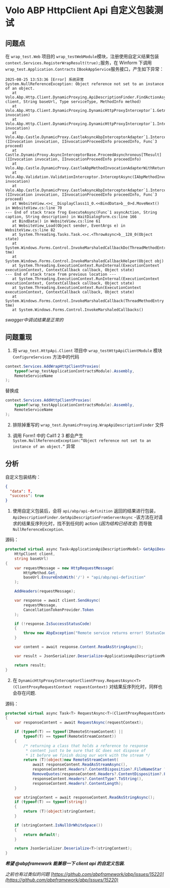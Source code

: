 ﻿# Volo ABP HttpClient Api 自定义包装测试

## 问题点

在 `wrap_test.Web` 项目的 `wrap_testWebModule`模块，注册使用自定义结果包装 `context.Services.RegisterWrapResult(true);`服务，在 Winform 下调用 `wrap_test.Application.Contracts` `IBookAppService`服务接口，产生如下异常：

```
2025-08-25 13:53:36 [Error] 系统异常
System.NullReferenceException: Object reference not set to an instance of an object.
   at Volo.Abp.Http.Client.DynamicProxying.ApiDescriptionFinder.FindActionAsync(HttpClient client, String baseUrl, Type serviceType, MethodInfo method)
   at Volo.Abp.Http.Client.DynamicProxying.DynamicHttpProxyInterceptor`1.GetActionApiDescriptionModel(IAbpMethodInvocation invocation)
   at Volo.Abp.Http.Client.DynamicProxying.DynamicHttpProxyInterceptor`1.InterceptAsync(IAbpMethodInvocation invocation)
   at Volo.Abp.Castle.DynamicProxy.CastleAsyncAbpInterceptorAdapter`1.InterceptAsync[TResult](IInvocation invocation, IInvocationProceedInfo proceedInfo, Func`3 proceed)
   at Castle.DynamicProxy.AsyncInterceptorBase.ProceedAsynchronous[TResult](IInvocation invocation, IInvocationProceedInfo proceedInfo)
   at Volo.Abp.Castle.DynamicProxy.CastleAbpMethodInvocationAdapterWithReturnValue`1.ProceedAsync()
   at Volo.Abp.Validation.ValidationInterceptor.InterceptAsync(IAbpMethodInvocation invocation)
   at Volo.Abp.Castle.DynamicProxy.CastleAsyncAbpInterceptorAdapter`1.InterceptAsync[TResult](IInvocation invocation, IInvocationProceedInfo proceedInfo, Func`3 proceed)
   at WebsiteView.<>c__DisplayClass11_0.<<BindData>b__0>d.MoveNext() in WebsiteView.cs:line 70
--- End of stack trace frog ExecuteAsync(Func`1 asyncAction, String caption, String description) in WaitDialogForm.cs:line 166
   at BindData() in WebsiteView.cs:line 61
   at WebsiteView_Load(Object sender, EventArgs e) in WebsiteView.cs:line 82
   at System.Threading.Tasks.Task.<>c.<ThrowAsync>b__128_0(Object state)
   at System.Windows.Forms.Control.InvokeMarshaledCallbackDo(ThreadMethodEntry tme)
   at System.Windows.Forms.Control.InvokeMarshaledCallbackHelper(Object obj)
   at System.Threading.ExecutionContext.RunInternal(ExecutionContext executionContext, ContextCallback callback, Object state)
--- End of stack trace from previous location ---
   at System.Threading.ExecutionContext.RunInternal(ExecutionContext executionContext, ContextCallback callback, Object state)
   at System.Threading.ExecutionContext.Run(ExecutionContext executionContext, ContextCallback callback, Object state)
   at System.Windows.Forms.Control.InvokeMarshaledCallback(ThreadMethodEntry tme)
   at System.Windows.Forms.Control.InvokeMarshaledCallbacks()

```

*swagger中调试结果是正常的*

## 问题重现

1. 将 `wrap_test.HttpApi.Client` 项目中 `wrap_testHttpApiClientModule` 模块 `ConfigureServices` 方法中的代码

```c#
context.Services.AddWrapHttpClientProxies(
    typeof(wrap_testApplicationContractsModule).Assembly,
    RemoteServiceName
);
```
替换成

```c#
context.Services.AddHttpClientProxies(
    typeof(wrap_testApplicationContractsModule).Assembly,
    RemoteServiceName
);
```

2. 排除掉重写的 `wrap_test.DynamicProxying.WrapApiDescriptionFinder` 文件

3. 调用 Form1 中的 Call1 2 3 都会产生 `System.NullReferenceException:“Object reference not set to an instance of an object.”` 异常


## 分析

自定义包装结构：

```json
{
  "data": T,
  "success": true
}
```

1. 使用自定义包装后，会将 `api/abp/api-definition` 返回的结果进行包装，`ApiDescriptionFinder.GetApiDescriptionFromServerAsync` -该方法在对请求的结果反序列化时，找不到任何的 action (*因为结构已经改变*) 而导致`NullReferenceException`.

源码：

```c#
protected virtual async Task<ApplicationApiDescriptionModel> GetApiDescriptionFromServerAsync(
    HttpClient client,
    string baseUrl)
{
    var requestMessage = new HttpRequestMessage(
        HttpMethod.Get,
        baseUrl.EnsureEndsWith('/') + "api/abp/api-definition"
    );

    AddHeaders(requestMessage);

    var response = await client.SendAsync(
        requestMessage,
        CancellationTokenProvider.Token
    );

    if (!response.IsSuccessStatusCode)
    {
        throw new AbpException("Remote service returns error! StatusCode = " + response.StatusCode);
    }

    var content = await response.Content.ReadAsStringAsync();

    var result = JsonSerializer.Deserialize<ApplicationApiDescriptionModel>(content, DeserializeOptions)!;

    return result;
}
```

2. 在 `DynamicHttpProxyInterceptorClientProxy.RequestAsync<T>(ClientProxyRequestContext requestContext)` 对结果反序列化时，同样也会存在问题.

源码：

```c#
protected virtual async Task<T> RequestAsync<T>(ClientProxyRequestContext requestContext)
{
    var responseContent = await RequestAsync(requestContext);

    if (typeof(T) == typeof(IRemoteStreamContent) ||
        typeof(T) == typeof(RemoteStreamContent))
    {
        /* returning a class that holds a reference to response
         * content just to be sure that GC does not dispose of
         * it before we finish doing our work with the stream */
        return (T)(object)new RemoteStreamContent(
            await responseContent.ReadAsStreamAsync(),
            responseContent.Headers?.ContentDisposition?.FileNameStar ??
            RemoveQuotes(responseContent.Headers?.ContentDisposition?.FileName).ToString(),
            responseContent.Headers?.ContentType?.ToString(),
            responseContent.Headers?.ContentLength);
    }

    var stringContent = await responseContent.ReadAsStringAsync();
    if (typeof(T) == typeof(string))
    {
        return (T)(object)stringContent;
    }

    if (stringContent.IsNullOrWhiteSpace())
    {
        return default!;
    }

    return JsonSerializer.Deserialize<T>(stringContent);
}
```


***希望 @abpframework 能兼容一下 client api 的自定义包装.***

*之前也有过类似的问题 [https://github.com/abpframework/abp/issues/15220](https://github.com/abpframework/abp/issues/15220)*

